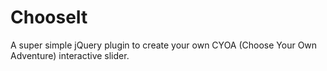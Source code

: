 ChooseIt
=========

A super simple jQuery plugin to create your own CYOA (Choose Your Own Adventure) interactive slider.
